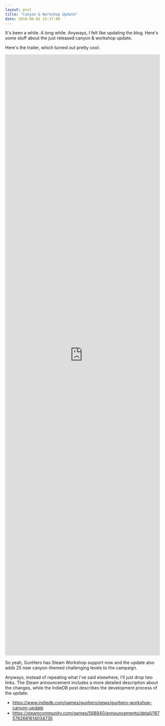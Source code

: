 ```yaml
---
layout: post
title: "Canyon & Workshop Update"
date: 2018-06-01 15:37:00
---
```


It's been a while. A long while. Anyways, I felt like updating the blog. Here's some stuff about the just released canyon & workshop update.

Here's the trailer, which turned out pretty cool:

<iframe allowfullscreen="allowfullscreen" class="video" frameborder="0" height="50%" src="https://www.youtube.com/embed/_T3mx1jz5tM" width="100%"></iframe>

So yeah, GunHero has Steam Workshop support now and the update also adds 25 new canyon-themed challenging levels to the campaign.

Anyways, instead of repeating what I've said elsewhere, I'll just drop two links. The Steam announcement includes a more detailed description about the changes, while the IndieDB post describes the development process of the update:

* <https://www.indiedb.com/games/gunhero/news/gunhero-workshop-canyon-update>
* <https://steamcommunity.com/games/568840/announcements/detail/1675782681614034735>